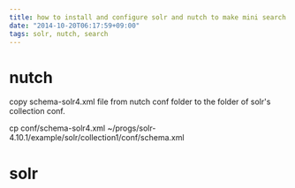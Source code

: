```yaml
---
title: how to install and configure solr and nutch to make mini search engine
date: "2014-10-20T06:17:59+09:00"
tags: solr, nutch, search
---
```


# nutch

copy schema-solr4.xml file from nutch conf folder to the folder of solr's collection conf.

cp conf/schema-solr4.xml ~/progs/solr-4.10.1/example/solr/collection1/conf/schema.xml

# solr
